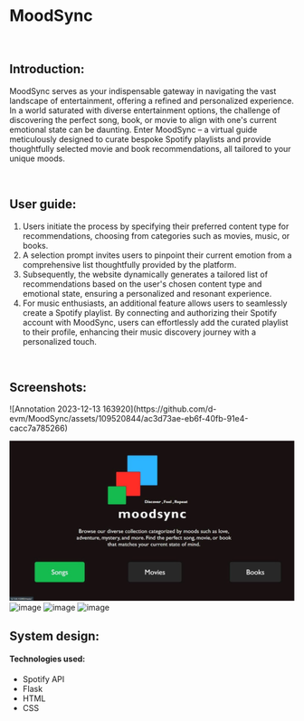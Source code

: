 # MoodSync
<br>

<h2> Introduction: </h2>
<p>
MoodSync serves as your indispensable gateway in navigating the vast landscape of entertainment, offering a refined and personalized experience. In a world saturated with diverse entertainment options, the challenge of discovering the perfect song, book, or movie to align with one's current emotional state can be daunting. Enter MoodSync – a virtual guide meticulously designed to curate bespoke Spotify playlists and provide thoughtfully selected movie and book recommendations, all tailored to your unique moods.
</p>
<br>



<h2> User guide: </h2>

  <ol>
    <li>
Users initiate the process by specifying their preferred content type for recommendations, choosing from categories such as movies, music, or books.
    </li>
    <li>
A selection prompt invites users to pinpoint their current emotion from a comprehensive list thoughtfully provided by the platform.
    <li>
Subsequently, the website dynamically generates a tailored list of recommendations based on the user's chosen content type and emotional state, ensuring a personalized and resonant experience.
    <li>
For music enthusiasts, an additional feature allows users to seamlessly create a Spotify playlist. By connecting and authorizing their Spotify account with MoodSync, users can effortlessly add the curated playlist to their profile, enhancing their music discovery journey with a personalized touch.
    </ol>
<br>


<h2> Screenshots: </h2>
![Annotation 2023-12-13 163920](https://github.com/d-evm/MoodSync/assets/109520844/ac3d73ae-eb6f-40fb-91e4-cacc7a785266)

![image](screenshots/homepage)
![image](https://github.com/d-evm/MoodSync/assets/109520844/ea3a5610-7211-494d-8477-ba7eca60c76d)
![image](https://github.com/d-evm/MoodSync/assets/109520844/f3be62ca-9cb8-448a-8057-36b162db420c)
![image](https://github.com/d-evm/MoodSync/assets/109520844/8685b1ae-9207-4504-9e8e-af1876028438)
<br>

<h2> System design: </h2>

<h4><b>Technologies used: </b></h4>
<ul>
  <li>Spotify API </li>
  <li>Flask</li>
  <li>HTML</li>
  <li>CSS</li>
</ul>


